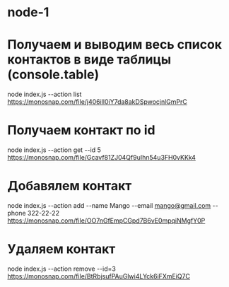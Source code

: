 # node-1

# Получаем и выводим весь список контактов в виде таблицы (console.table)
node index.js --action list
https://monosnap.com/file/j406ill0iY7da8akDSpwocjnlGmPrC 

# Получаем контакт по id
node index.js --action get --id 5
https://monosnap.com/file/Gcavf81ZJ04Qf9uIhn54u3FH0vKKk4 

# Добавялем контакт
node index.js --action add --name Mango --email mango@gmail.com --phone 322-22-22
https://monosnap.com/file/OO7nGfEmpCGpd7B6vE0mpqiNMgfY0P 

# Удаляем контакт
node index.js --action remove --id=3
https://monosnap.com/file/BtRbjsufPAuGlwi4LYck6iFXmEiQ7C 